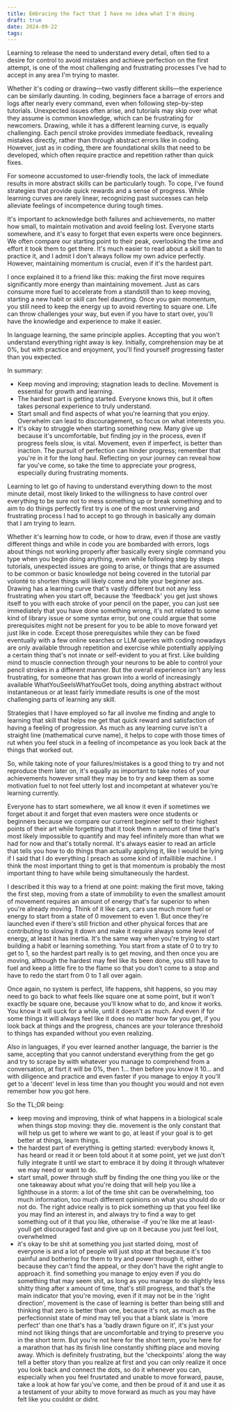```yaml
---
title: Embracing the fact that I have no idea what I'm doing
draft: true
date: 2024-09-22
tags:
---
```

Learning to release the need to understand every detail, often tied to a desire for control to avoid mistakes and achieve perfection on the first attempt, is one of the most challenging and frustrating processes I've had to accept in any area I'm trying to master.

Whether it's coding or drawing—two vastly different skills—the experience can be similarly daunting. In coding, beginners face a barrage of errors and logs after nearly every command, even when following step-by-step tutorials. Unexpected issues often arise, and tutorials may skip over what they assume is common knowledge, which can be frustrating for newcomers. Drawing, while it has a different learning curve, is equally challenging. Each pencil stroke provides immediate feedback, revealing mistakes directly, rather than through abstract errors like in coding. However, just as in coding, there are foundational skills that need to be developed, which often require practice and repetition rather than quick fixes.

For someone accustomed to user-friendly tools, the lack of immediate results in more abstract skills can be particularly tough. To cope, I've found strategies that provide quick rewards and a sense of progress. While learning curves are rarely linear, recognizing past successes can help alleviate feelings of incompetence during tough times.

It's important to acknowledge both failures and achievements, no matter how small, to maintain motivation and avoid feeling lost. Everyone starts somewhere, and it's easy to forget that even experts were once beginners. We often compare our starting point to their peak, overlooking the time and effort it took them to get there. It's much easier to read about a skill than to practice it, and I admit I don't always follow my own advice perfectly. However, maintaining momentum is crucial, even if it's the hardest part.

I once explained it to a friend like this: making the first move requires significantly more energy than maintaining movement. Just as cars consume more fuel to accelerate from a standstill than to keep moving, starting a new habit or skill can feel daunting. Once you gain momentum, you still need to keep the energy up to avoid reverting to square one. Life can throw challenges your way, but even if you have to start over, you'll have the knowledge and experience to make it easier.

In language learning, the same principle applies. Accepting that you won't understand everything right away is key. Initially, comprehension may be at 0%, but with practice and enjoyment, you'll find yourself progressing faster than you expected.

In summary:
- Keep moving and improving; stagnation leads to decline. Movement is essential for growth and learning.
- The hardest part is getting started. Everyone knows this, but it often takes personal experience to truly understand.
- Start small and find aspects of what you're learning that you enjoy. Overwhelm can lead to discouragement, so focus on what interests you.
- It's okay to struggle when starting something new. Many give up because it's uncomfortable, but finding joy in the process, even if progress feels slow, is vital. Movement, even if imperfect, is better than inaction. The pursuit of perfection can hinder progress; remember that you're in it for the long haul. Reflecting on your journey can reveal how far you've come, so take the time to appreciate your progress, especially during frustrating moments.








Learning to let go of having to understand everything down to the most minute detail, most likely linked to the willingness to have control over everything to be sure not to mess something up or break something and to aim to do things perfectly first try is one of the most unnerving and frustrating process I had to accept to go through in basically any domain that I am trying to learn.

Whether it's learning how to code, or how to draw, even if those are vastly different things and while in code you are bombarded with errors, logs about things not working properly after basically every single command you type when you begin doing anything, even while following step by steps tutorials, unexpected issues are going to arise, or things that are assumed to be common or basic knowledge not being covered in the tutorial par volonté to shorten things will likely come and bite your beginner ass. 
Drawing has a learning curve that's vastly different but not any less frustrating when you start off, because the 'feedback' you get just shows itself to you with each stroke of your pencil on the paper, you can just see immediately that you have done something wrong, it's not related to some kind of library issue or some syntax error, but one could argue that some prerequisites might not be present for you to be able to move forward yet just like in code.
Except those prerequisites while they can be fixed eventually with a few online searches or LLM queries with coding nowadays are only available through repetition and exercise while potentially applying a certain thing that's not innate or self-evident to you at first. Like building mind to muscle connection through your neurons to be able to control your pencil strokes in a different manner.
But the overall experience isn't any less frustrating, for someone that has grown into a world of increasingly available WhatYouSeeIsWhatYouGet tools, doing anything abstract without instantaneous or at least fairly immediate results is one of the most challenging parts of learning any skill.

Strategies that I have employed so far all involve me finding and angle to learning that skill that helps me get that quick reward and satisfaction of having a feeling of progression. As much as any learning curve isn't a straight line (mathematical curve name), it helps to cope with those times of rut when you feel stuck in a feeling of incompetance as you look back at the things that worked out.

So, while taking note of your failures/mistakes is a good thing to try and not reproduce them later on, it's equally as important to take notes of your achievements however small they may be to try and keep them as some motivation fuel to not feel utterly lost and incompetant at whatever you're learning currently.

Everyone has to start somewhere, we all know it even if sometimes we forget about it and forget that even masters were once students or beginners because we compare our current beginner self to their highest points of their art while forgetting that it took them n amount of time that's most likely impossible to quantify and may feel infinitely more than what we had for now and that's totally normal. It's always easier to read an article that tells you how to do things than actually applying it, like I would be lying if I said that I do everything I preach as some kind of infaillible machine. I think the most important thing to get is that momentum is probably the most important thing to have while being simultaneously the hardest.

I described it this way to a friend at one point: making the first move, taking the first step, moving from a state of immobility to even the smallest amount of movement requires an amount of energy that's far superior to when you're already moving.
Think of it like cars, cars use much more fuel or energy to start from a state of 0 movement to even 1. But once they're launched even if there's still friction and other physical forces that are contributing to slowing it down and make it require always some level of energy, at least it has inertia. It's the same way when you're trying to start building a habit or learning something.
You start from a state of 0 to try to get to 1, so the hardest part really is to get moving, and then once you are moving, although the hardest may feel like its been done, you still have to fuel and keep a little fire to the flame so that you don't come to a stop and have to redo the start from 0 to 1 all over again. 

Once again, no system is perfect, life happens, shit happens, so you may need to go back to what feels like square one at some point, but it won't exactly be square one, because you'll know what to do, and know it works. You know it will suck for a while, until it doesn't as much. And even if for some things it will always feel like it does no matter how far you get, if you look back at things and the progress, chances are your tolerance threshold to things has expanded without you even realizing.


Also in languages, if you ever learned another language, the barrier is the same, accepting that you cannot understand everything from the get go and try to scrape by with whatever you manage to comprehend from a conversation, at fisrt it will be 0%, then 1... then before you know it 10... and with diligence and practice and even faster if you manage to enjoy it you'll get to a 'decent' level in less time than you thought you would and not even remember how you got here.

So the TL;DR being: 
- keep moving and improving, think of what happens in a biological scale when things stop moving: they die. movement is the only constant that will help us get to where we want to go, at least if your goal is to get better at things, learn things.
- the hardest part of everything is getting started: everybody knows it, has heard or read it or been told about it at some point, yet we just don't fully integrate it until we start to embrace it by doing it through whatever we may need or want to do.
- start small, power through stuff by finding the one thing you like or the one takeaway about what you're doing that will help you like a lighthouse in a storm: a lot of the time shit can be overwhelming, too much information, too much different opinions on what you should do or not do. The right advice really is to pick something up that you feel like you may find an interest in, and always try to find a way to get something out of it that you like, otherwise -if you're like me at least- youll get discouraged fast and give up on it because you just feel lost, overwhelmed
- it's okay to be shit at something you just started doing, most of everyone is and a lot of people will just stop at that because it's too painful and bothering for them to try and power through it, either because they can't find the appeal, or they don't have the right angle to approach it. find something you manage to enjoy even if you do something that may seem shit, as long as you manage to do slightly less shitty thing after x amount of time, that's still progress, and that's the main indicator that you're moving, even if it may not be in the 'right direction', movement is the case of learning is better than being still and thinking that zero is better than one, because it's not, as much as the perfectionnist state of mind may tell you that a blank slate is 'more perfect' than one that's has a 'badly drawn figure on it', it's just your mind not liking things that are uncomfortable and trying to preserve you in the short term. But you're not here for the short term, you're here for a marathon that has its finish line constantly shifting place and moving away. Which is definitely frustrating, but the 'checkpoints' along the way tell a better story than you realize at first and you can only realize it once you look back and connect the dots, so do it whenever you can, especially when you feel frusrtated and unable to move forward, pause, take a look at how far you've come, and then be proud of it and use it as a testament of your abilty to move forward as much as you may have felt like you couldnt or didnt. 